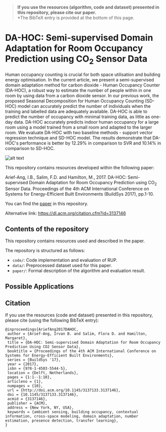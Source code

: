 > **If you use the resources (algorithm, code and dataset) presented in this repository, please cite our paper.**  
*The BibTeX entry is provided at the bottom of this page. 

# DA-HOC: Semi-supervised Domain Adaptation for Room Occupancy Prediction using CO<sub>2</sub> Sensor Data
Human occupancy counting is crucial for both space utilisation and building energy optimisation. In the current article, we present a semi-supervised domain adaptation method for carbon dioxide - Human Occupancy Counter (DA-HOC), a robust way to estimate the number of people within in one room by using data from a carbon dioxide sensor. In our previous work, the proposed Seasonal Decomposition for Human Occupancy Counting (SD-HOC) model can accurately predict the number of individuals when the training and labelled data are adequately available. DA-HOC is able to predict the number of occupancy with minimal training data, as little as one-day data. DA-HOC accurately predicts indoor human occupancy for a large room using a model trained from a small room and adapted to the larger room. We evaluate DA-HOC with two baseline methods - support vector regression technique and SD-HOC model. The results demonstrate that DA-HOC's performance is better by 12.29% in comparison to SVR and 10.14% in comparison to SD-HOC.

![alt text](https://github.com/cruiseresearchgroup/DA-HOC-Semi-supervised-Domain-Adaptation-Prediction/tree/master/images/transferLearningModel.jpg)

This repository contains resources developed within the following paper:

Arief-Ang, I.B., Salim, F.D. and Hamilton, M., 2017. DA-HOC: Semi-supervised Domain Adaptation for Room Occupancy Prediction using CO<sub>2</sub> Sensor Data. Proceedings of the 4th ACM International Conference on Systems for Energy-Efficient Built Environments (BuildSys 2017), pp.1-10.
  
You can find the [paper](https://github.com/cruiseresearchgroup/DA-HOC-Semi-supervised-Domain-Adaptation-Prediction/blob/master/paper/BuildSys17_IrvanAriefAng.pdf) in this repository. 

Alternative link: https://dl.acm.org/citation.cfm?id=3137146

## Contents of the repository
This repository contains resources used and described in the paper.

The repository is structured as follows:

- `code/`: Code implementation and evaluation of RUP.  
- `data/`: Preprocessed dataset used for this paper. 
- `paper/`: Formal description of the algorithm and evaluation result. 

## Possible Applications

## Citation
If you use the resources (code and dataset) presented in this repository, please cite (using the following BibTeX entry):
```
@inproceedings{AriefAng2017DAHOC,
 author = {Arief-Ang, Irvan B. and Salim, Flora D. and Hamilton, Margaret},
 title = {DA-HOC: Semi-supervised Domain Adaptation for Room Occupancy Prediction Using CO2 Sensor Data},
 booktitle = {Proceedings of the 4th ACM International Conference on Systems for Energy-Efficient Built Environments},
 series = {BuildSys '17},
 year = {2017},
 isbn = {978-1-4503-5544-5},
 location = {Delft, Netherlands},
 pages = {1:1--1:10},
 articleno = {1},
 numpages = {10},
 url = {http://doi.acm.org/10.1145/3137133.3137146},
 doi = {10.1145/3137133.3137146},
 acmid = {3137146},
 publisher = {ACM},
 address = {New York, NY, USA},
 keywords = {ambient sensing, building occupancy, contextual information, cross-space modeling, domain adaptation, number estimation, presence detection, transfer learning},
}
```

